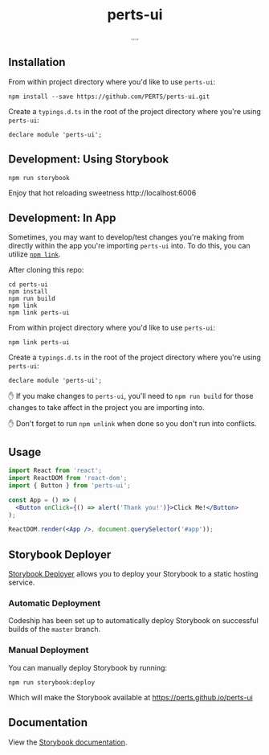 <h1 align="center">perts-ui</h1>

<div align="center">
....
</div>

## Installation

From within project directory where you'd like to use `perts-ui`:

```
npm install --save https://github.com/PERTS/perts-ui.git
```

Create a `typings.d.ts` in the root of the project directory where you're using `perts-ui`:

```
declare module 'perts-ui';
```

## Development: Using Storybook

```
npm run storybook
```

Enjoy that hot reloading sweetness http://localhost:6006

## Development: In App

Sometimes, you may want to develop/test changes you're making from directly within the app you're importing `perts-ui` into. To do this, you can utilize [`npm link`](https://docs.npmjs.com/cli/link).

After cloning this repo:

```
cd perts-ui
npm install
npm run build
npm link
npm link perts-ui
```

From within project directory where you'd like to use `perts-ui`:

```
npm link perts-ui
```

Create a `typings.d.ts` in the root of the project directory where you're using `perts-ui`:

```
declare module 'perts-ui';
```

:hand: If you make changes to `perts-ui`, you'll need to `npm run build` for those
changes to take affect in the project you are importing into.

:hand: Don't forget to run `npm unlink` when done so you don't run into conflicts.


## Usage

```jsx
import React from 'react';
import ReactDOM from 'react-dom';
import { Button } from 'perts-ui';

const App = () => (
  <Button onClick={() => alert('Thank you!')}>Click Me!</Button>
);

ReactDOM.render(<App />, document.querySelector('#app'));
```

## Storybook Deployer

[Storybook Deployer](https://github.com/storybookjs/storybook-deployer) allows
you to deploy your Storybook to a static hosting service.

### Automatic Deployment

Codeship has been set up to automatically deploy Storybook on successful builds
of the `master` branch.

### Manual Deployment

You can manually deploy Storybook by running:

```
npm run storybook:deploy
```

Which will make the Storybook available at https://perts.github.io/perts-ui

## Documentation

View the [Storybook documentation](https://perts.github.io/perts-ui).
